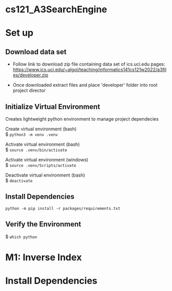 # cs121_A3SearchEngine

# Set up
## Download data set 
- Follow link to download zip file containing data set of ics.uci.edu pages:
https://www.ics.uci.edu/~algol/teaching/informatics141cs121w2022/a3files/developer.zip

- Once downloaded extract files and place 'developer' folder into root project director

## Initialize Virtual Environment 
Creates lightweight python environment to manage project dependecies

Create virtual environment (bash)\
$ ```python3 -m venv .venv```

Activate virtual environment (bash)\
$ ```source .venv/bin/activate```

Activate virtual environment (windows)\
$ ```source .venv/Scripts/activate```

Deactivate virtual environment (bash)\
$ ```deactivate```

## Install Dependencies 
```python -m pip install -r packages/requirements.txt```

## Verify the Environment
$ ```which python```


# M1: Inverse Index



# Install Dependencies

